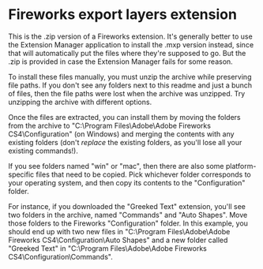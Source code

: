 Fireworks export layers extension
=====

This is the .zip version of a Fireworks extension.  It's generally better to use the Extension Manager application to install the .mxp version instead, since that will automatically put the files where they're supposed to go.  But the .zip is provided in case the Extension Manager fails for some reason.

To install these files manually, you must unzip the archive while preserving file paths.  If you don't see any folders next to this readme and just a bunch of files, then the file paths were lost when the archive was unzipped.  Try unzipping the archive with different options.

Once the files are extracted, you can install them by moving the folders from the archive to "C:\Program Files\Adobe\Adobe Fireworks CS4\Configuration" (on Windows) and merging the contents with any existing folders (don't *replace* the existing folders, as you'll lose all your existing commands!).

If you see folders named "win" or "mac", then there are also some platform-specific files that need to be copied.  Pick whichever folder corresponds to your operating system, and then copy its contents to the "Configuration" folder.

For instance, if you downloaded the "Greeked Text" extension, you'll see two folders in the archive, named "Commands" and "Auto Shapes".  Move those folders to the Fireworks "Configuration" folder.  In this example, you should end up with two new files in "C:\Program Files\Adobe\Adobe Fireworks CS4\Configuration\Auto Shapes" and a new folder called "Greeked Text" in "C:\Program Files\Adobe\Adobe Fireworks CS4\Configuration\Commands".
